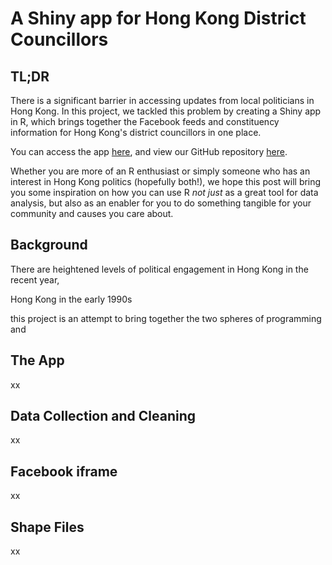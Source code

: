 # A Shiny app for Hong Kong District Councillors

## TL;DR

There is a significant barrier in accessing updates from local politicians in Hong Kong. In this project, we tackled this problem by creating a Shiny app in R, which brings together the Facebook feeds and constituency information for Hong Kong's district councillors in one place. 

You can access the app [here](https://hkdistricts-info.shinyapps.io/dashboard-hkdistrictcouncillors/), and view our GitHub repository [here](https://github.com/avisionh/dashboard-hkdistrictcouncillors).

Whether you are more of an R enthusiast or simply someone who has an interest in Hong Kong politics (hopefully both!), we hope this post will bring you some inspiration on how you can use R _not just_ as a great tool for data analysis, but also as an enabler for you to do something tangible for your community and causes you care about. 

## Background


There are heightened levels of political engagement in Hong Kong in the recent year, 

Hong Kong in the early 1990s 

this project is an attempt to bring together the two spheres of programming and 

## The App

xx

## Data Collection and Cleaning

xx

## Facebook iframe

xx

## Shape Files

xx